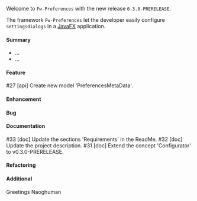 Welcome to `Fw-Preferences` with the new release `0.3.0-PRERELEASE`.

The framework `Fw-Preferences` let the developer easily configure `Settingsdialogs` 
in a [JavaFX] application.



#### Summary
* ...
* ...



#### Feature
#27 [api] Create new model 'PreferencesMetaData'.



#### Enhancement



#### Bug



#### Documentation
#33 [doc] Update the sections 'Requirements' in the ReadMe.
#32 [doc] Update the project description.
#31 [doc] Extend the concept 'Configurator' to v0.3.0-PRERELEASE.



#### Refactoring



#### Additional



Greetings
Naoghuman



[//]: # (Issues which will be integrated in this release)



[//]: # (Links)
[JavaFX]:http://docs.oracle.com/javase/8/javase-clienttechnologies.htm
[Maven]:http://maven.apache.org/
[NetBeans]:https://netbeans.org/
